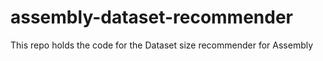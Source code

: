 # assembly-dataset-recommender
This repo holds the code for the Dataset size recommender for Assembly
